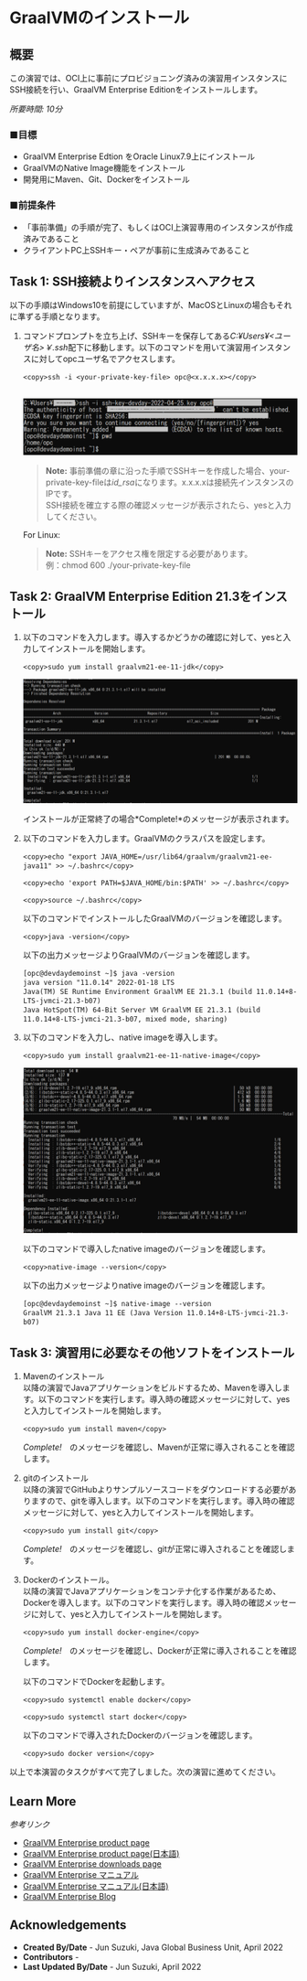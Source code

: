 # GraalVMのインストール

## 概要

この演習では、OCI上に事前にプロビジョニング済みの演習用インスタンスにSSH接続を行い、GraalVM Enterprise Editionをインストールします。

*所要時間: 10分*

### ■目標
* GraalVM Enterprise Edtion をOracle Linux7.9上にインストール
* GraalVMのNative Image機能をインストール
* 開発用にMaven、Git、Dockerをインストール

### ■前提条件

* 「事前準備」の手順が完了、もしくはOCI上演習専用のインスタンスが作成済みであること
* クライアントPC上SSHキー・ペアが事前に生成済みであること

## Task 1: SSH接続よりインスタンスへアクセス
以下の手順はWindows10を前提にしていますが、MacOSとLinuxの場合もそれに準ずる手順となります。

1. コマンドプロンプトを立ち上げ、SSHキーを保存してある*C:¥Users¥<ユーザ名>￥.ssh*配下に移動します。以下のコマンドを用いて演習用インスタンスに対してopcユーザ名でアクセスします。

    ``` 
    <copy>ssh -i <your-private-key-file> opc@<x.x.x.x></copy>
        
    ```
    ![ssh connection](images/ssh.png)

    > **Note:** 
    事前準備の章に沿った手順でSSHキーを作成した場合、your-private-key-fileは*id_rsa*になります。x.x.x.xは接続先インスタンスのIPです。  
    SSH接続を確立する際の確認メッセージが表示されたら、yesと入力してください。
   
    For Linux:
    > **Note:** SSHキーをアクセス権を限定する必要があります。   
    例：chmod 600 ./your-private-key-file


## Task 2: GraalVM Enterprise Edition 21.3をインストール

1. 以下のコマンドを入力します。導入するかどうかの確認に対して、yesと入力してインストールを開始します。

    ```
    <copy>sudo yum install graalvm21-ee-11-jdk</copy>
    ```
    ![install graalvm2](images/install-graalvm2.png)

    インストールが正常終了の場合*Complete!*のメッセージが表示されます。


2. 以下のコマンドを入力します。GraalVMのクラスパスを設定します。

    ```
    <copy>echo "export JAVA_HOME=/usr/lib64/graalvm/graalvm21-ee-java11" >> ~/.bashrc</copy>
    ```

    ```
    <copy>echo 'export PATH=$JAVA_HOME/bin:$PATH' >> ~/.bashrc</copy>
    ```

    ```
    <copy>source ~/.bashrc</copy>
    ```

    以下のコマンドでインストールしたGraalVMのバージョンを確認します。
    ```
    <copy>java -version</copy>
    ```
    以下の出力メッセージよりGraalVMのバージョンを確認します。
    ```
    [opc@devdaydemoinst ~]$ java -version
    java version "11.0.14" 2022-01-18 LTS
    Java(TM) SE Runtime Environment GraalVM EE 21.3.1 (build 11.0.14+8-LTS-jvmci-21.3-b07)
    Java HotSpot(TM) 64-Bit Server VM GraalVM EE 21.3.1 (build 11.0.14+8-LTS-jvmci-21.3-b07, mixed mode, sharing)
    ```
   
3. 以下のコマンドを入力し、native imageを導入します。

    ```
    <copy>sudo yum install graalvm21-ee-11-native-image</copy>
    ```
    ![install native image](images/install-nativeimage.png)

    以下のコマンドで導入したnative imageのバージョンを確認します。
    ```
    <copy>native-image --version</copy>
    ```
    以下の出力メッセージよりnative imageのバージョンを確認します。
    ```
    [opc@devdaydemoinst ~]$ native-image --version
    GraalVM 21.3.1 Java 11 EE (Java Version 11.0.14+8-LTS-jvmci-21.3-b07)
    ```

## Task 3: 演習用に必要なその他ソフトをインストール

1. Mavenのインストール   
    以降の演習でJavaアプリケーションをビルドするため、Mavenを導入します。以下のコマンドを実行します。導入時の確認メッセージに対して、yesと入力してインストールを開始します。

    ```
    <copy>sudo yum install maven</copy>
    ```

    *Complete!*　のメッセージを確認し、Mavenが正常に導入されることを確認します。

2. gitのインストール  
    以降の演習でGitHubよりサンプルソースコードをダウンロードする必要がありますので、gitを導入します。以下のコマンドを実行します。導入時の確認メッセージに対して、yesと入力してインストールを開始します。

    ```
    <copy>sudo yum install git</copy>
    ```

    *Complete!*　のメッセージを確認し、gitが正常に導入されることを確認します。

3. Dockerのインストール。  
    以降の演習でJavaアプリケーションをコンテナ化する作業があるため、Dockerを導入します。以下のコマンドを実行します。導入時の確認メッセージに対して、yesと入力してインストールを開始します。

    ```
    <copy>sudo yum install docker-engine</copy>
    ```

    *Complete!*　のメッセージを確認し、Dockerが正常に導入されることを確認します。
    
    以下のコマンドでDockerを起動します。
    ```
    <copy>sudo systemctl enable docker</copy>
    ```
    ```
    <copy>sudo systemctl start docker</copy>
    ```

    以下のコマンドで導入されたDockerのバージョンを確認します。
    ```
    <copy>sudo docker version</copy>
    ```

以上で本演習のタスクがすべて完了しました。次の演習に進めてください。
## Learn More

*参考リンク*
* [GraalVM Enterprise product page](https://www.oracle.com/java/graalvm/)
* [GraalVM Enterprise product page(日本語)](https://www.oracle.com/jp/java/graalvm/)
* [GraalVM Enterprise downloads page](https://www.oracle.com/downloads/graalvm-downloads.html)
* [GraalVM Enterprise マニュアル](https://docs.oracle.com/en/graalvm/enterprise/21/docs/reference-manual/)
* [GraalVM Enterprise マニュアル(日本語)](https://docs.oracle.com/cd/F44923_01/index.html)
* [GraalVM Enterprise Blog](https://blogs.oracle.com/java/category/j-graalvm-technology)

## Acknowledgements

- **Created By/Date** - Jun Suzuki, Java Global Business Unit, April 2022
- **Contributors** - 
- **Last Updated By/Date** - Jun Suzuki, April 2022
